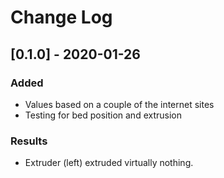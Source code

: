 # Change Log

## [0.1.0] - 2020-01-26

### Added
- Values based on a couple of the internet sites
- Testing for bed position and extrusion

### Results
- Extruder (left) extruded virtually nothing.
